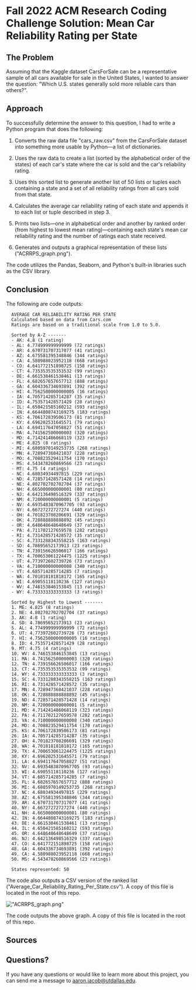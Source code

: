 # Fall 2022 ACM Research Coding Challenge Solution: Mean Car Reliability Rating per State

## The Problem

Assuming that the Kaggle dataset CarsForSale can be a representative sample of all cars available for sale in the United States, I wanted to answer the question: "Which U.S. states generally sold more reliable cars than others?".

## Approach

To successfully determine the answer to this question, I had to write a Python program that does the following:

1. Converts the raw data file "cars_raw.csv" from the CarsForSale dataset into something more usable by Python—a list of dictionaries.

2. Uses the raw data to create a list (sorted by the alphabetical order of the states) of each car's state where the car is sold and the car's reliability rating.

3. Uses this sorted list to generate another list of 50 lists or tuples each containing a state and a set of all reliability ratings from all cars sold from that state.

4. Calculates the average car reliability rating of each state and appends it to each list or tuple described in step 3.

5. Prints two lists—one in alphabetical order and another by ranked order (from highest to lowest mean rating)—containing each state's mean car reliability rating and the number of ratings each state received.

6. Generates and outputs a graphical representation of these lists ("ACRRPS_graph.png").

The code utilizes the Pandas, Seaborn, and Python's built-in libraries such as the CSV library.

## Conclusion

The following are code outputs:

```
  AVERAGE CAR RELIABILITY RATING PER STATE
  Calculated based on data from Cars.com
  Ratings are based on a traditional scale from 1.0 to 5.0.

  Sorted by A-Z -------
  - AK: 4.8 (1 rating)
  - AL: 4.774999999999999 (72 ratings)
  - AR: 4.670731707317077 (41 ratings)
  - AZ: 4.675581395348846 (344 ratings)
  - CA: 4.580988023952118 (668 ratings)
  - CO: 4.641772151898725 (158 ratings)
  - CT: 4.735353535353532 (99 ratings)
  - DE: 4.661538461538461 (13 ratings)
  - FL: 4.682657657657712 (888 ratings)
  - GA: 4.604336734693891 (392 ratings)
  - HI: 4.7562500000000005 (16 ratings)
  - IA: 4.705714285714287 (35 ratings)
  - ID: 4.753571428571429 (28 ratings)
  - IL: 4.650421585160212 (593 ratings)
  - IN: 4.6644808743169275 (183 ratings)
  - KS: 4.706172839506173 (81 ratings)
  - KY: 4.696202531645571 (79 ratings)
  - LA: 4.694117647058827 (51 ratings)
  - MA: 4.741562500000003 (320 ratings)
  - MD: 4.714241486068119 (323 ratings)
  - ME: 4.825 (8 ratings)
  - MI: 4.6805970149253735 (268 ratings)
  - MN: 4.728947368421037 (228 ratings)
  - MO: 4.708823529411754 (170 ratings)
  - MS: 4.543478260869566 (23 ratings)
  - MT: 4.75 (4 ratings)
  - NC: 4.68034934497815 (229 ratings)
  - ND: 4.728571428571428 (14 ratings)
  - NE: 4.802702702702704 (37 ratings)
  - NH: 4.665000000000001 (80 ratings)
  - NJ: 4.642136498516329 (337 ratings)
  - NM: 4.720000000000001 (5 ratings)
  - NV: 4.6935483870967705 (93 ratings)
  - NY: 4.66727272727274 (440 ratings)
  - OH: 4.701823708206691 (329 ratings)
  - OK: 4.728888888888892 (45 ratings)
  - OR: 4.648648648648649 (37 ratings)
  - PA: 4.711702127659578 (282 ratings)
  - RI: 4.731428571428572 (35 ratings)
  - SC: 4.7331288343558215 (163 ratings)
  - SD: 4.78695652173913 (23 ratings)
  - TN: 4.739156626506017 (166 ratings)
  - TX: 4.700653061224475 (1225 ratings)
  - UT: 4.773972602739726 (73 ratings)
  - VA: 4.710000000000008 (340 ratings)
  - VT: 4.685714285714285 (7 ratings)
  - WA: 4.701818181818172 (165 ratings)
  - WI: 4.69055118110236 (127 ratings)
  - WV: 4.746153846153845 (13 ratings)
  - WY: 4.733333333333333 (3 ratings)

  Sorted by Highest to Lowest -------
  1. ME: 4.825 (8 ratings)
  2. NE: 4.802702702702704 (37 ratings)
  3. AK: 4.8 (1 rating)
  4. SD: 4.78695652173913 (23 ratings)
  5. AL: 4.774999999999999 (72 ratings)
  6. UT: 4.773972602739726 (73 ratings)
  7. HI: 4.7562500000000005 (16 ratings)
  8. ID: 4.753571428571429 (28 ratings)
  9. MT: 4.75 (4 ratings)
  10. WV: 4.746153846153845 (13 ratings)
  11. MA: 4.741562500000003 (320 ratings)
  12. TN: 4.739156626506017 (166 ratings)
  13. CT: 4.735353535353532 (99 ratings)
  14. WY: 4.733333333333333 (3 ratings)
  15. SC: 4.7331288343558215 (163 ratings)
  16. RI: 4.731428571428572 (35 ratings)
  17. MN: 4.728947368421037 (228 ratings)
  18. OK: 4.728888888888892 (45 ratings)
  19. ND: 4.728571428571428 (14 ratings)
  20. NM: 4.720000000000001 (5 ratings)
  21. MD: 4.714241486068119 (323 ratings)
  22. PA: 4.711702127659578 (282 ratings)
  23. VA: 4.710000000000008 (340 ratings)
  24. MO: 4.708823529411754 (170 ratings)
  25. KS: 4.706172839506173 (81 ratings)
  26. IA: 4.705714285714287 (35 ratings)
  27. OH: 4.701823708206691 (329 ratings)
  28. WA: 4.701818181818172 (165 ratings)
  29. TX: 4.700653061224475 (1225 ratings)
  30. KY: 4.696202531645571 (79 ratings)
  31. LA: 4.694117647058827 (51 ratings)
  32. NV: 4.6935483870967705 (93 ratings)
  33. WI: 4.69055118110236 (127 ratings)
  34. VT: 4.685714285714285 (7 ratings)
  35. FL: 4.682657657657712 (888 ratings)
  36. MI: 4.6805970149253735 (268 ratings)
  37. NC: 4.68034934497815 (229 ratings)
  38. AZ: 4.675581395348846 (344 ratings)
  39. AR: 4.670731707317077 (41 ratings)
  40. NY: 4.66727272727274 (440 ratings)
  41. NH: 4.665000000000001 (80 ratings)
  42. IN: 4.6644808743169275 (183 ratings)
  43. DE: 4.661538461538461 (13 ratings)
  44. IL: 4.650421585160212 (593 ratings)
  45. OR: 4.648648648648649 (37 ratings)
  46. NJ: 4.642136498516329 (337 ratings)
  47. CO: 4.641772151898725 (158 ratings)
  48. GA: 4.604336734693891 (392 ratings)
  49. CA: 4.580988023952118 (668 ratings)
  50. MS: 4.543478260869566 (23 ratings)

  States represented: 50
```

The code also outputs a CSV version of the ranked list ("Average_Car_Reliability_Rating_Per_State.csv"). A copy of this file is located in the root of this repo.

!["ACRRPS_graph.png"](https://raw.githubusercontent.com/ProjectSkyapple/ACM-Research-coding-challenge-22F/d499fa18761a4c70a6c2d7df6451563e03a9aba9/ACRRPS_graph.png)

The code outputs the above graph. A copy of this file is located in the root of this repo.

## Sources

## Questions?

If you have any questions or would like to learn more about this project, you can send me a message to aaron.jacob@utdallas.edu.
